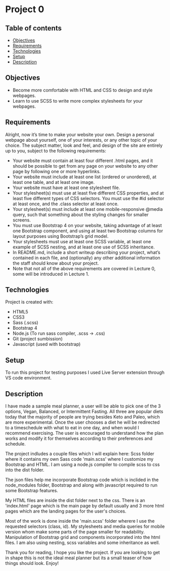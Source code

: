 # Project 0

## Table of contents
* [Objectives](#Objectives)
* [Requirements](#Requirements)
* [Technologies](#technologies)
* [Setup](#setup)
* [Description](#Description)

## Objectives
* Become more comfortable with HTML and CSS to design and style webpages.
* Learn to use SCSS to write more complex stylesheets for your webpages.
	
## Requirements
Alright, now it’s time to make your website your own. Design a personal webpage about yourself, one of your interests, or any other topic of your choice. The subject matter, look and feel, and design of the site are entirely up to you, subject to the following requirements:

* Your website must contain at least four different .html pages, and it should be possible to get from any page on your website to any other page by following one or more hyperlinks.
* Your website must include at least one list (ordered or unordered), at least one table, and at least one image.
* Your website must have at least one stylesheet file.
* Your stylesheet(s) must use at least five different CSS properties, and at least five different types of CSS selectors. You must use the #id selector at least once, and the .class selector at least once.
* Your stylesheet(s) must include at least one mobile-responsive @media query, such that something about the styling changes for smaller screens.
* You must use Bootstrap 4 on your website, taking advantage of at least one Bootstrap component, and using at least two Bootstrap columns for layout purposes using Bootstrap’s grid model.
* Your stylesheets must use at least one SCSS variable, at least one example of SCSS nesting, and at least one use of SCSS inheritance.
* In README.md, include a short writeup describing your project, what’s contained in each file, and (optionally) any other additional information the staff should know about your project.
* Note that not all of the above requirements are covered in Lecture 0, some will be introduced in Lecture 1.

## Technologies
Project is created with:
* HTML5
* CSS3
* Sass (.scss)
* Bootstrap 4
* Node.js (To run sass compiler, .scss -> .css)
* Git (project sumbission)
* Javascript (used with bootstrap)

## Setup
To run this project for testing purposes I used Live Server extension through VS code environment.

## Description
I have made a sample meal planner, a user will be able to pick one of the 3 options, Vegan, Balanced, or Intermittent Fasting. All three are popular diets today that the majority of people are trying besides Keto and Paleo, which are more experimental. 
Once the user chooses a diet he will be redirected to a timeschedule with what to eat in one day, and when would I recommend exercising. The user is encouraged to understand how the plan works and modify it for themselves according to their preferences and schedule.

The project indludes a couple files which I will explain here:
Scss folder where it contains my own Sass code 'main.scss' where I customize my Bootstrap and HTML. I am using a node.js compiler to compile scss to css into the dist folder. 

The json files help me incorporate Bootstrap code which is inclided in the node_modules folder, Bootstrap and along with javascript required to run some Bootstrap features.

My HTML files are inside the dist folder next to the css. There is an 'index.html' page which is the main page by default usually and 3 more html pages which are the landing pages for the user's choices.

Most of the work is done inside the 'main.scss' folder wherere I use the requested selectors (class, id). My stylesheets and media queries for mobile version whom make some parts of the page smaller for readability. Manipulation of Bootstrap grid and components incorporated into the html files. I am also using nesting, scss variables and some inheritance as well.

Thank you for reading, I hope you like the project. If you are looking to get in shape this is not the ideal meal planner but its a small teaser of how things should look. Enjoy!
